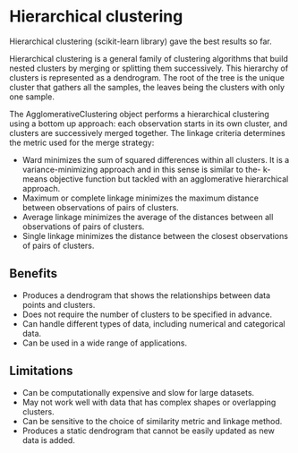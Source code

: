 # Hierarchical clustering

Hierarchical clustering (scikit-learn library) gave the best results so far.

Hierarchical clustering is a general family of clustering algorithms that build
nested clusters by merging or splitting them successively. This hierarchy of
clusters is represented as a dendrogram. The root of the tree is the
unique cluster that gathers all the samples, the leaves being the clusters with
only one sample.

The AgglomerativeClustering object performs a hierarchical clustering using a
bottom up approach: each observation starts in its own cluster, and clusters are
successively merged together. The linkage criteria determines the metric used
for the merge strategy:

- Ward minimizes the sum of squared differences within all clusters. It is a
  variance-minimizing approach and in this sense is similar to the- k-means
  objective function but tackled with an agglomerative hierarchical approach.
- Maximum or complete linkage minimizes the maximum distance between
  observations of pairs of clusters.
- Average linkage minimizes the average of the distances between all
  observations of pairs of clusters.
- Single linkage minimizes the distance between the closest observations of
  pairs of clusters.

## Benefits

- Produces a dendrogram that shows the relationships between data points and
  clusters.
- Does not require the number of clusters to be specified in advance.
- Can handle different types of data, including numerical and categorical data.
- Can be used in a wide range of applications.

## Limitations

- Can be computationally expensive and slow for large datasets.
- May not work well with data that has complex shapes or overlapping clusters.
- Can be sensitive to the choice of similarity metric and linkage method.
- Produces a static dendrogram that cannot be easily updated as new data is
  added.
